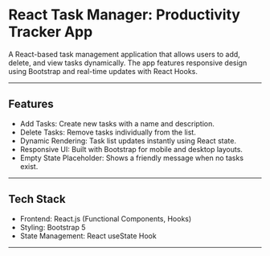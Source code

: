 # React Task Manager: Productivity Tracker App

A React-based task management application that allows users to add, delete, and view tasks dynamically. The app features responsive design using Bootstrap and real-time updates with React Hooks.

---

## Features

- Add Tasks: Create new tasks with a name and description.  
- Delete Tasks: Remove tasks individually from the list.  
- Dynamic Rendering: Task list updates instantly using React state.  
- Responsive UI: Built with Bootstrap for mobile and desktop layouts.  
- Empty State Placeholder: Shows a friendly message when no tasks exist.

---

## Tech Stack

- Frontend: React.js (Functional Components, Hooks)  
- Styling: Bootstrap 5  
- State Management: React useState Hook

---


